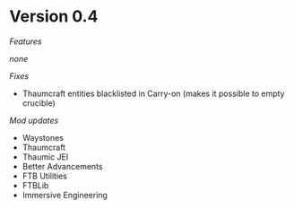 # Version 0.4

*Features*

_none_

*Fixes*
* Thaumcraft entities blacklisted in Carry-on (makes it possible to empty crucible)

*Mod updates*
* Waystones
* Thaumcraft
* Thaumic JEI
* Better Advancements
* FTB Utilities
* FTBLib
* Immersive Engineering

